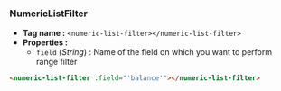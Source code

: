 ### NumericListFilter
- **Tag name :** `<numeric-list-filter></numeric-list-filter>`
- **Properties :**
  - `field` (_String_) : Name of the field on which you want to perform range filter
  
```html
<numeric-list-filter :field="'balance'"></numeric-list-filter>
```
